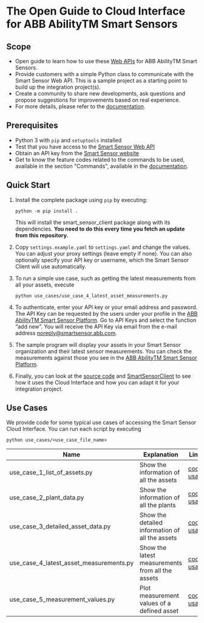 
# The Open Guide to Cloud Interface for ABB AbilityTM Smart Sensors

## Scope

- Open guide to learn how to use these [Web APIs](https://api.smartsensor.abb.com/swagger/) for ABB AbilityTM Smart Sensors.
- Provide customers with a simple Python class to communicate with the Smart Sensor Web API. This is a sample project as a starting point to build up the integration project(s).
- Create a community to share new developments, ask questions and propose suggestions for improvements based on real experience.
- For more details, please refer to the [documentation](https://search.abb.com/library/Download.aspx?DocumentID=9AKK107728&LanguageCode=en&DocumentPartId=&Action=Launch).

## Prerequisites

- Python 3 with `pip` and `setuptools` installed
- Test that you have access to the [Smart Sensor Web API](https://api.smartsensor.abb.com/swagger/)
- Obtain an API key from the [Smart Sensor website](https://smartsensor.abb.com)
- Get to know the feature codes related to the commands to be used, available in the section "Commands", available in the [documentation](https://search.abb.com/library/Download.aspx?DocumentID=9AKK107728&LanguageCode=en&DocumentPartId=&Action=Launch).

## Quick Start

1.  Install the complete package using `pip` by executing:
    
        python -m pip install .
        
    This will install the smart_sensor_client package along with its dependencies.
    **You need to do this every time you fetch an update from this repository.**

2.  Copy `settings.example.yaml` to `settings.yaml` and change the values. You can adjust your proxy settings (leave empty if none).
    You can also optionally specify your API key or username, which the Smart Sensor Client will use automatically.

3.  To run a simple use case, such as getting the latest measurements from all your assets, execute

    ```
    python use_cases/use_case_4_latest_asset_measurements.py
    ```
    
4.  To authenticate, enter your API key or your email address and password. The API Key can be requested by the users under your profile in the [ABB AbilityTM Smart Sensor Platform](https://smartsensor.abb.com). Go to API Keys and select the function “add new”. You will receive the API Key via email from the e-mail address noreply@smartsensor.abb.com.

5.  The sample program will display your assets in your Smart Sensor organization and their latest sensor measurements. You can check the measurements against those you see in the [ABB AbilityTM Smart Sensor Platform](https://smartsensor.abb.com).

6.  Finally, you can look at the [source code](use_cases/use_cases_4_latest_asset_measurements.py) and [SmartSensorClient](smart_sensor_client/smart_sensor_client.py) to see how it uses the Cloud Interface and how you can adapt it for your integration project.

## Use Cases

We provide code for some typical use cases of accessing the Smart Sensor Cloud Interface.
You can run each script by executing

    python use_cases/<use_case_file_name>

| Name                                    | Explanation                                      | Links                                                                                                                         |
|-----------------------------------------|--------------------------------------------------|-------------------------------------------------------------------------------------------------------------------------------|
| use_case_1_list_of_assets.py            | Show the information of all the assets           | [code](use_cases/use_case_1_list_of_assets.py), [usage](use_cases/use_case_1_list_of_assets.md)                               |
| use_case_2_plant_data.py                | Show the information of all the plants           | [code](use_cases/use_case_2_plant_data.py), [usage](use_cases/use_case_2_plant_data.md)                                       |
| use_case_3_detailed_asset_data.py       | Show the detailed information of all the assets  | [code](use_cases/use_case_3_detailed_asset_data.py), [usage](use_cases/use_case_3_detailed_asset_data.md)                     |
| use_case_4_latest_asset_measurements.py | Show the latest measurements from all the assets | [code](use_cases/use_case_4_latest_asset_measurements.py), [usage](use_cases/use_case_4_latest_asset_measurements.md)         |
| use_case_5_measurement_values.py      | Plot measurement values of a defined asset         | [code](use_cases/use_case_5_measurement_values.py), [usage](use_cases/use_case_5_measurement_values.md)         |
